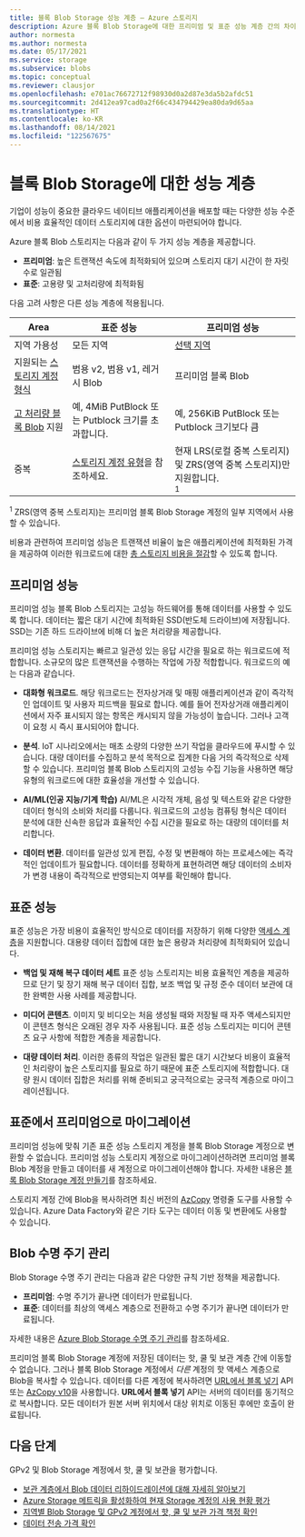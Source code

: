 ```yaml
---
title: 블록 Blob Storage 성능 계층 — Azure 스토리지
description: Azure 블록 Blob Storage에 대한 프리미엄 및 표준 성능 계층 간의 차이를 설명합니다.
author: normesta
ms.author: normesta
ms.date: 05/17/2021
ms.service: storage
ms.subservice: blobs
ms.topic: conceptual
ms.reviewer: clausjor
ms.openlocfilehash: e701ac76672712f98930d0a2d87e3da5b2afdc51
ms.sourcegitcommit: 2d412ea97cad0a2f66c434794429ea80da9d65aa
ms.translationtype: HT
ms.contentlocale: ko-KR
ms.lasthandoff: 08/14/2021
ms.locfileid: "122567675"
---
```

# <a name="performance-tiers-for-block-blob-storage"></a>블록 Blob Storage에 대한 성능 계층

기업이 성능이 중요한 클라우드 네이티브 애플리케이션을 배포할 때는 다양한 성능 수준에서 비용 효율적인 데이터 스토리지에 대한 옵션이 마련되어야 합니다.

Azure 블록 Blob 스토리지는 다음과 같이 두 가지 성능 계층을 제공합니다.

- **프리미엄**: 높은 트랜잭션 속도에 최적화되어 있으며 스토리지 대기 시간이 한 자릿수로 일관됨
- **표준**: 고용량 및 고처리량에 최적화됨

다음 고려 사항은 다른 성능 계층에 적용됩니다.

| Area | 표준 성능 | 프리미엄 성능 |
|--|--|--|
| 지역 가용성 | 모든 지역 | [선택 지역](https://azure.microsoft.com/global-infrastructure/services/?products=storage) |
| 지원되는 [스토리지 계정 형식](../common/storage-account-overview.md#types-of-storage-accounts) | 범용 v2, 범용 v1, 레거시 Blob | 프리미엄 블록 Blob |
| [고 처리량 블록 Blob](https://azure.microsoft.com/blog/high-throughput-with-azure-blob-storage/) 지원 | 예, 4MiB PutBlock 또는 Putblock 크기를 초과합니다. | 예, 256KiB PutBlock 또는 Putblock 크기보다 큼 |
| 중복 | [스토리지 계정 유형](../common/storage-account-overview.md#types-of-storage-accounts)을 참조하세요. | 현재 LRS(로컬 중복 스토리지) 및 ZRS(영역 중복 스토리지)만 지원합니다.<div role="complementary" aria-labelledby="zone-redundant-storage"><sup>1</sup></div> |

<div id="zone-redundant-storage"><sup>1</sup> ZRS(영역 중복 스토리지)는 프리미엄 블록 Blob Storage 계정의 일부 지역에서 사용할 수 있습니다.</div>

비용과 관련하여 프리미엄 성능은 트랜잭션 비율이 높은 애플리케이션에 최적화된 가격을 제공하여 이러한 워크로드에 대한 [총 스토리지 비용을 절감](https://azure.microsoft.com/blog/reducing-overall-storage-costs-with-azure-premium-blob-storage/)할 수 있도록 합니다.

## <a name="premium-performance"></a>프리미엄 성능

프리미엄 성능 블록 Blob 스토리지는 고성능 하드웨어를 통해 데이터를 사용할 수 있도록 합니다. 데이터는 짧은 대기 시간에 최적화된 SSD(반도체 드라이브)에 저장됩니다. SSD는 기존 하드 드라이브에 비해 더 높은 처리량을 제공합니다.

프리미엄 성능 스토리지는 빠르고 일관성 있는 응답 시간을 필요로 하는 워크로드에 적합합니다. 소규모의 많은 트랜잭션을 수행하는 작업에 가장 적합합니다. 워크로드의 예는 다음과 같습니다.

- **대화형 워크로드**. 해당 워크로드는 전자상거래 및 매핑 애플리케이션과 같이 즉각적인 업데이트 및 사용자 피드백을 필요로 합니다. 예를 들어 전자상거래 애플리케이션에서 자주 표시되지 않는 항목은 캐시되지 않을 가능성이 높습니다. 그러나 고객이 요청 시 즉시 표시되어야 합니다.

- **분석**. IoT 시나리오에서는 매초 소량의 다양한 쓰기 작업을 클라우드에 푸시할 수 있습니다. 대량 데이터를 수집하고 분석 목적으로 집계한 다음 거의 즉각적으로 삭제할 수 있습니다. 프리미엄 블록 Blob 스토리지의 고성능 수집 기능을 사용하면 해당 유형의 워크로드에 대한 효율성을 개선할 수 있습니다.

- **AI/ML(인공 지능/기계 학습)** AI/ML은 시각적 개체, 음성 및 텍스트와 같은 다양한 데이터 형식의 소비와 처리를 다룹니다. 워크로드의 고성능 컴퓨팅 형식은 데이터 분석에 대한 신속한 응답과 효율적인 수집 시간을 필요로 하는 대량의 데이터를 처리합니다.

- **데이터 변환**. 데이터를 일관성 있게 편집, 수정 및 변환해야 하는 프로세스에는 즉각적인 업데이트가 필요합니다. 데이터를 정확하게 표현하려면 해당 데이터의 소비자가 변경 내용이 즉각적으로 반영되는지 여부를 확인해야 합니다.

## <a name="standard-performance"></a>표준 성능

표준 성능은 가장 비용이 효율적인 방식으로 데이터를 저장하기 위해 다양한 [액세스 계층](storage-blob-storage-tiers.md)을 지원합니다. 대용량 데이터 집합에 대한 높은 용량과 처리량에 최적화되어 있습니다.

- **백업 및 재해 복구 데이터 세트** 표준 성능 스토리지는 비용 효율적인 계층을 제공하므로 단기 및 장기 재해 복구 데이터 집합, 보조 백업 및 규정 준수 데이터 보관에 대한 완벽한 사용 사례를 제공합니다.

- **미디어 콘텐츠**. 이미지 및 비디오는 처음 생성될 때와 저장될 때 자주 액세스되지만 이 콘텐츠 형식은 오래된 경우 자주 사용됩니다. 표준 성능 스토리지는 미디어 콘텐츠 요구 사항에 적합한 계층을 제공합니다. 

- **대량 데이터 처리**. 이러한 종류의 작업은 일관된 짧은 대기 시간보다 비용이 효율적인 처리량이 높은 스토리지를 필요로 하기 때문에 표준 스토리지에 적합합니다. 대량 원시 데이터 집합은 처리를 위해 준비되고 궁극적으로는 궁극적 계층으로 마이그레이션됩니다.

## <a name="migrate-from-standard-to-premium"></a>표준에서 프리미엄으로 마이그레이션

프리미엄 성능에 맞춰 기존 표준 성능 스토리지 계정을 블록 Blob Storage 계정으로 변환할 수 없습니다. 프리미엄 성능 스토리지 계정으로 마이그레이션하려면 프리미엄 블록 Blob 계정을 만들고 데이터를 새 계정으로 마이그레이션해야 합니다. 자세한 내용은 [블록 Blob Storage 계정 만들기](../common/storage-account-create.md)를 참조하세요.

스토리지 계정 간에 Blob을 복사하려면 최신 버전의 [AzCopy](../common/storage-use-azcopy-v10.md#transfer-data) 명령줄 도구를 사용할 수 있습니다. Azure Data Factory와 같은 기타 도구는 데이터 이동 및 변환에도 사용할 수 있습니다.

## <a name="blob-lifecycle-management"></a>Blob 수명 주기 관리

Blob Storage 수명 주기 관리는 다음과 같은 다양한 규칙 기반 정책을 제공합니다.

- **프리미엄**: 수명 주기가 끝나면 데이터가 만료됩니다.
- **표준**: 데이터를 최상의 액세스 계층으로 전환하고 수명 주기가 끝나면 데이터가 만료됩니다.

자세한 내용은 [Azure Blob Storage 수명 주기 관리](storage-lifecycle-management-concepts.md)를 참조하세요.

프리미엄 블록 Blob Storage 계정에 저장된 데이터는 핫, 쿨 및 보관 계층 간에 이동할 수 없습니다. 그러나 블록 Blob Storage 계정에서 *다른* 계정의 핫 액세스 계층으로 Blob을 복사할 수 있습니다. 데이터를 다른 계정에 복사하려면 [URL에서 블록 넣기](/rest/api/storageservices/put-block-from-url) API 또는 [AzCopy v10](../common/storage-use-azcopy-v10.md)을 사용합니다. **URL에서 블록 넣기** API는 서버의 데이터를 동기적으로 복사합니다. 모든 데이터가 원본 서버 위치에서 대상 위치로 이동된 후에만 호출이 완료됩니다.

## <a name="next-steps"></a>다음 단계

GPv2 및 Blob Storage 계정에서 핫, 쿨 및 보관을 평가합니다.

- [보관 계층에서 Blob 데이터 리하이드레이션에 대해 자세히 알아보기](archive-rehydrate-overview.md)
- [Azure Storage 메트릭을 활성화하여 현재 Storage 계정의 사용 현황 평가](./monitor-blob-storage.md)
- [지역별 Blob Storage 및 GPv2 계정에서 핫, 쿨 및 보관 가격 책정 확인](https://azure.microsoft.com/pricing/details/storage/)
- [데이터 전송 가격 확인](https://azure.microsoft.com/pricing/details/data-transfers/)